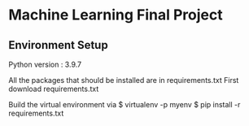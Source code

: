 # Machine Learning Final Project

## Environment Setup

Python version : 3.9.7

All the packages that should be installed are in requirements.txt
First download requirements.txt

Build the virtual environment via 
$ virtualenv -p <path to python version> myenv
$ pip install -r requirements.txt
